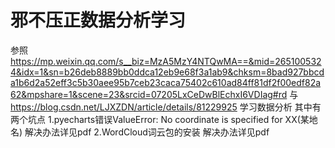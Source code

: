# 邪不压正数据分析学习
参照
https://mp.weixin.qq.com/s__biz=MzA5MzY4NTQwMA==&mid=2651005324&idx=1&sn=b26deb8889bb0ddca12eb9e68f3a1ab9&chksm=8bad927bbcda1b6d2a52eff3c5b30aee95b7ceb23caca75402c610ad84ff81df2f00edf82a62&mpshare=1&scene=23&srcid=07205LxCeDwBlEchxI6VDIag#rd
与
https://blog.csdn.net/LJXZDN/article/details/81229925
学习数据分析
其中有两个坑点
1.pyecharts错误ValueError: No coordinate is specified for XX(某地名)
解决办法详见pdf
2.WordCloud词云包的安装
解决办法详见pdf
